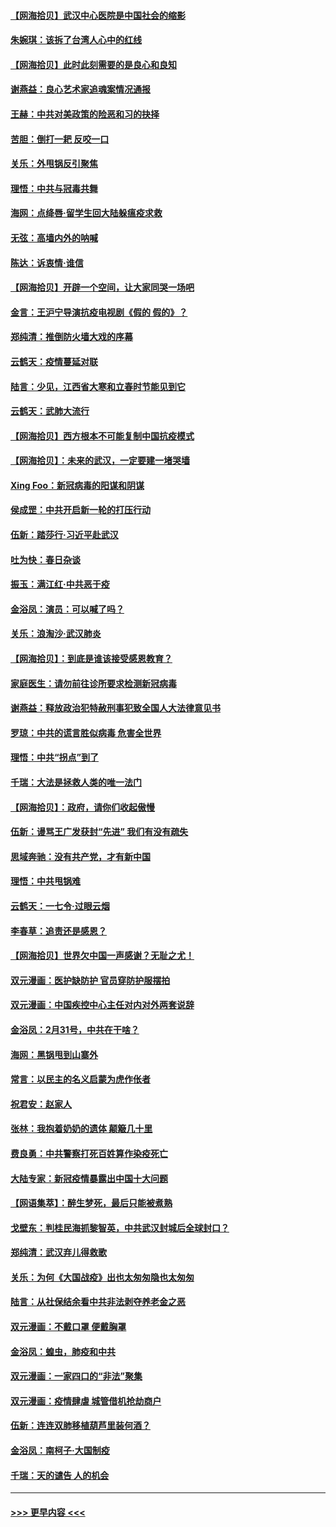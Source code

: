 #### [【网海拾贝】武汉中心医院是中国社会的缩影](../pages/nsc993/n11946574.md?t=03172231) 
#### [朱婉琪：该拆了台湾人心中的红线](../pages/nsc993/n11946959.md?t=03172231) 
#### [【网海拾贝】此时此刻需要的是良心和良知](../pages/nsc993/n11945471.md?t=03172231) 
#### [谢燕益：良心艺术家追魂案情况通报](../pages/nsc993/n11945327.md?t=03172231) 
#### [王赫：中共对美政策的险恶和习的抉择](../pages/nsc993/n11944942.md?t=03172231) 
#### [苦胆：倒打一耙 反咬一口](../pages/nsc993/n11944542.md?t=03172231) 
#### [关乐：外甩锅反引聚焦](../pages/nsc993/n11944211.md?t=03172231) 
#### [理悟：中共与冠毒共舞](../pages/nsc993/n11944197.md?t=03172231) 
#### [海网：点绛唇‧留学生回大陆躲瘟疫求救](../pages/nsc993/n11944043.md?t=03172231) 
#### [无弦：高墙内外的呐喊](../pages/nsc993/n11943684.md?t=03172231) 
#### [陈达：诉衷情·谁信](../pages/nsc993/n11942899.md?t=03172231) 
#### [【网海拾贝】开辟一个空间，让大家同哭一场吧](../pages/nsc993/n11942165.md?t=03172231) 
#### [金言：王沪宁导演抗疫电视剧《假的 假的》？](../pages/nsc993/n11941510.md?t=03172231) 
#### [郑纯清：推倒防火墙大戏的序幕](../pages/nsc993/n11940838.md?t=03172231) 
#### [云鹤天：疫情蔓延对联](../pages/nsc993/n11940579.md?t=03172231) 
#### [陆言：少见，江西省大寒和立春时节能见到它](../pages/nsc993/n11939983.md?t=03172231) 
#### [云鹤天：武肺大流行](../pages/nsc993/n11939902.md?t=03172231) 
#### [【网海拾贝】西方根本不可能复制中国抗疫模式](../pages/nsc993/n11939725.md?t=03172231) 
#### [【网海拾贝】：未来的武汉，一定要建一堵哭墙](../pages/nsc993/n11938684.md?t=03172231) 
#### [Xing Foo：新冠病毒的阳谋和阴谋](../pages/nsc993/n11936086.md?t=03172231) 
#### [侯成罡：中共开启新一轮的打压行动](../pages/nsc993/n11935730.md?t=03172231) 
#### [伍新：踏莎行‧习近平赴武汉](../pages/nsc993/n11935157.md?t=03172231) 
#### [吐为快：春日杂谈](../pages/nsc993/n11934776.md?t=03172231) 
#### [振玉：满江红‧中共恶于疫](../pages/nsc993/n11934647.md?t=03172231) 
#### [金浴凤：演员：可以喊了吗？](../pages/nsc993/n11934602.md?t=03172231) 
#### [关乐：浪淘沙·武汉肺炎](../pages/nsc993/n11931792.md?t=03172231) 
#### [【网海拾贝】：到底是谁该接受感恩教育？](../pages/nsc993/n11931552.md?t=03172231) 
#### [家庭医生：请勿前往诊所要求检测新冠病毒](../pages/nsc993/n11929190.md?t=03172231) 
#### [谢燕益：释放政治犯特赦刑事犯致全国人大法律意见书](../pages/nsc993/n11928978.md?t=03172231) 
#### [罗琼：中共的谎言胜似病毒 危害全世界](../pages/nsc993/n11922636.md?t=03172231) 
#### [理悟：中共“拐点”到了](../pages/nsc993/n11928496.md?t=03172231) 
#### [千瑞：大法是拯救人类的唯一法门](../pages/nsc993/n11927637.md?t=03172231) 
#### [【网海拾贝】：政府，请你们收起傲慢](../pages/nsc993/n11926932.md?t=03172231) 
#### [伍新：谩骂王广发获封“先进” 我们有没有疏失](../pages/nsc993/n11926101.md?t=03172231) 
#### [思域奔驰：没有共产党，才有新中国](../pages/nsc993/n11926058.md?t=03172231) 
#### [理悟：中共甩锅难](../pages/nsc993/n11925355.md?t=03172231) 
#### [云鹤天：一七令·过眼云烟](../pages/nsc993/n11925284.md?t=03172231) 
#### [李春草：追责还是感恩？](../pages/nsc993/n11925274.md?t=03172231) 
#### [【网海拾贝】世界欠中国一声感谢？无耻之尤！](../pages/nsc993/n11925239.md?t=03172231) 
#### [双元漫画：医护缺防护 官员穿防护服摆拍](../pages/nsc993/n11923899.md?t=03172231) 
#### [双元漫画：中国疾控中心主任对内对外两套说辞](../pages/nsc993/n11921994.md?t=03172231) 
#### [金浴凤：2月31号，中共在干啥？](../pages/nsc993/n11922706.md?t=03172231) 
#### [海网：黑锅甩到山寨外](../pages/nsc993/n11922688.md?t=03172231) 
#### [常言：以民主的名义启蒙为虎作伥者](../pages/nsc993/n11922217.md?t=03172231) 
#### [祝君安：赵家人](../pages/nsc993/n11922209.md?t=03172231) 
#### [张林：我抱着奶奶的遗体 颠簸几十里](../pages/nsc993/n11920945.md?t=03172231) 
#### [费良勇：中共警察打死百姓算作染疫死亡](../pages/nsc993/n11919264.md?t=03172231) 
#### [大陆专家：新冠疫情暴露出中国十大问题](../pages/nsc993/n11919187.md?t=03172231) 
#### [【网语集萃】：醉生梦死，最后只能被煮熟](../pages/nsc993/n11918994.md?t=03172231) 
#### [戈壁东：判桂民海抓黎智英，中共武汉封城后全球封口？](../pages/nsc993/n11917982.md?t=03172231) 
#### [郑纯清：武汉弃儿得救歌](../pages/nsc993/n11917881.md?t=03172231) 
#### [关乐：为何《大国战疫》出也太匆匆隐也太匆匆](../pages/nsc993/n11917792.md?t=03172231) 
#### [陆言：从社保结余看中共非法剥夺养老金之恶](../pages/nsc993/n11917084.md?t=03172231) 
#### [双元漫画：不戴口罩 便戴胸罩](../pages/nsc993/n11916447.md?t=03172231) 
#### [金浴凤：蝗虫，肺疫和中共](../pages/nsc993/n11916904.md?t=03172231) 
#### [双元漫画：一家四口的“非法”聚集](../pages/nsc993/n11916378.md?t=03172231) 
#### [双元漫画：疫情肆虐 城管借机抢劫商户](../pages/nsc993/n11916310.md?t=03172231) 
#### [伍新：连连双肺移植葫芦里装何酒？](../pages/nsc993/n11913667.md?t=03172231) 
#### [金浴凤：南柯子·大国制疫](../pages/nsc993/n11913657.md?t=03172231) 
#### [千瑞：天的谴告  人的机会](../pages/nsc993/n11913309.md?t=03172231) 

----
#### [ >>> 更早内容 <<< ](../indexes/nsc993-earlier.md)
